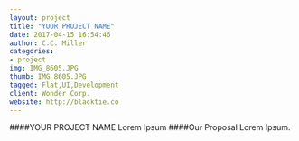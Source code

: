 ```yaml
---
layout: project
title: "YOUR PROJECT NAME"
date: 2017-04-15 16:54:46
author: C.C. Miller
categories:
- project
img: IMG_8605.JPG
thumb: IMG_8605.JPG
tagged: Flat,UI,Development
client: Wonder Corp.
website: http://blacktie.co
---
```

####YOUR PROJECT NAME
Lorem Ipsum
####Our Proposal
Lorem Ipsum.